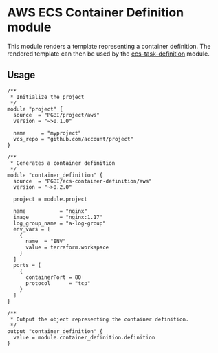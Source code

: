 # AWS ECS Container Definition module

This module renders a template representing a container definition. The rendered template can then be used by the
[ecs-task-definition](https://registry.terraform.io/modules/PGBI/ecs-task-definition/aws/) module.

## Usage

```hcl
/**
 * Initialize the project
 */
module "project" {
  source  = "PGBI/project/aws"
  version = "~>0.1.0"

  name     = "myproject"
  vcs_repo = "github.com/account/project"
}

/**
 * Generates a container definition
 */
module "container_definition" {
  source  = "PGBI/ecs-container-definition/aws"
  version = "~>0.2.0"
  
  project = module.project

  name           = "nginx"
  image          = "nginx:1.17"
  log_group_name = "a-log-group"
  env_vars = [
    {
      name  = "ENV"
      value = terraform.workspace
    }
  ]
  ports = [
    {
      containerPort = 80
      protocol      = "tcp"
    }
  ]
}

/**
 * Output the object representing the container definition.
 */
output "container_definition" {
  value = module.container_definition.definition
}
```
